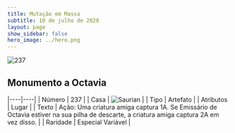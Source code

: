 ```yaml
---
title: Mutação em Massa
subtitle: 10 de julho de 2020
layout: page
show_sidebar: false
hero_image: ../hero.png
---
```


![237](https://cdn.keyforgegame.com/media/card_front/pt/479_237_33G3JGXGRHGQ_pt.png)

## Monumento a Octavia

|----|----|
| Número | 237 |
| Casa | ![Saurian](https://archonarcana.com/images/thumb/9/9e/Saurian_P.png/22px-Saurian_P.png "Sauro") |
| Tipo | Artefato |
| Atributos | Lugar |
| Texto | Ação: Uma criatura amiga captura 1A. Se Emissário de Octavia estiver na sua pilha de descarte, a criatura amiga captura 2A em vez disso. |
| Raridade | Especial Variável |

